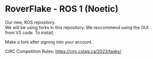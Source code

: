 # RoverFlake - ROS 1 (Noetic)
Our new, ROS repository. <br>
  We will be using forks in this repository. We reccommend using the GUI from VS code. To install, 

 Make a fork after signing into your account. 

CIRC Competition Rules: https://circ.cstag.ca/2023/tasks/

